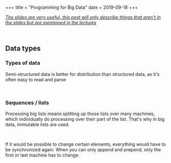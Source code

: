 +++
title = "Programming for Big Data"
date = 2019-09-18
+++
<p><a href="http://gousios.org/courses/bigdata/prog-big-data.html" target="_blank"><em>The slides are very useful, this post will only describe things that aren't in the slides but are mentioned in the lectures</em></a></p><p><br></p><h2 id="data-types"><strong>Data types</strong></h2><h3 id="types-of-data">Types of data</h3><p>Semi-structured data is better for distribution than structured data, as it's often easy to read and parse</p><p><br></p><h3 id="sequences-/-lists">Sequences / lists</h3><p>Processing big lists means splitting up those lists over many machines, which individually do processing over their part of the list. That's why in big data, immutable lists are used. </p><p><br></p><p>If it would be possible to change certain elements, everything would have to be synchronized again. When you can only append and prepend, only the first or last machine has to change.</p>